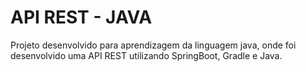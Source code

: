 # API REST - JAVA 
Projeto desenvolvido para aprendizagem da linguagem java, onde foi desenvolvido uma API REST utilizando SpringBoot, Gradle e Java. 
